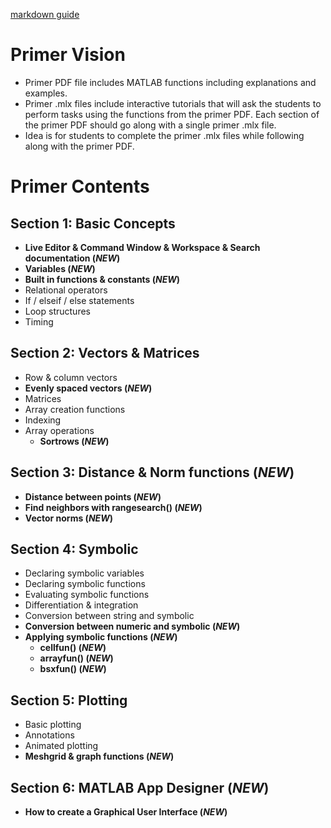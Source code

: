 [markdown guide](https://www.markdownguide.org/cheat-sheet/)
# Primer Vision
- Primer PDF file includes MATLAB functions including explanations and examples.
- Primer .mlx files include interactive tutorials that will ask the students to perform tasks using the functions from the primer PDF. Each section of the primer PDF should go along with a single primer .mlx file.
- Idea is for students to complete the primer .mlx files while following along with the primer PDF.
# Primer Contents
## Section 1: Basic Concepts
  -	**Live Editor & Command Window & Workspace & Search documentation (*NEW*)**
  -	**Variables (*NEW*)**
  -	**Built in functions & constants (*NEW*)**
  -	Relational operators
  -	If / elseif / else statements
  -	Loop structures
  -	Timing
## Section 2: Vectors & Matrices
  -	Row & column vectors
  -	**Evenly spaced vectors (*NEW*)**
  -	Matrices
  - Array creation functions
  -	Indexing
  -	Array operations
    -	 **Sortrows (*NEW*)**
## **Section 3: Distance & Norm functions (*NEW*)**
  -	**Distance between points (*NEW*)**
  -	**Find neighbors with rangesearch() (*NEW*)**
  -	**Vector norms (*NEW*)**
## Section 4: Symbolic
  -	Declaring symbolic variables
  -	Declaring symbolic functions
  -	Evaluating symbolic functions
  -	Differentiation & integration
  -	Conversion between string and symbolic
  -	**Conversion between numeric and symbolic (*NEW*)**
  -	**Applying symbolic functions (*NEW*)**
    -	**cellfun() (*NEW*)**	
    -	**arrayfun() (*NEW*)**
    -	**bsxfun() (*NEW*)**
## Section 5: Plotting
  -	Basic plotting
  -	Annotations
  -	Animated plotting
  -	**Meshgrid & graph functions (*NEW*)**
## **Section 6: MATLAB App Designer (*NEW*)**
  -	**How to create a Graphical User Interface (*NEW*)**
